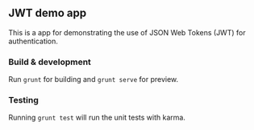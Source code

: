 ## JWT demo app

This is a app for demonstrating the use of JSON Web Tokens (JWT) for authentication.

### Build & development

Run `grunt` for building and `grunt serve` for preview.

### Testing

Running `grunt test` will run the unit tests with karma.
